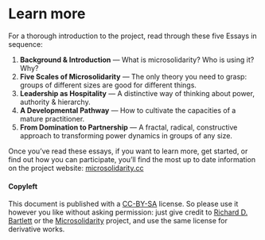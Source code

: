 
# Learn more

For a thorough introduction to the project, read through these five Essays in sequence:

1. **Background & Introduction** — What is microsolidarity? Who is using it? Why?
2. **Five Scales of Microsolidarity** — The only theory you need to grasp: groups of different sizes are good for different things.
3. **Leadership as Hospitality** — A distinctive way of thinking about power, authority & hierarchy.
4. **A Developmental Pathway** — How to cultivate the capacities of a mature practitioner.
5. **From Domination to Partnership** — A fractal, radical, constructive approach to transforming power dynamics in groups of any size.

Once you’ve read these essays, if you want to learn more, get started, or find out how you can participate, you’ll find the most up to date information on the project website: [microsolidarity.cc][1]

#### Copyleft

This document is published with a [CC-BY-SA][2] license. So please use it however you like without asking permission: just give credit to [Richard D. Bartlett][3] or the [Microsolidarity][4] project, and use the same license for derivative works.

[1]:	https://microsolidarity.cc
[2]:	https://creativecommons.org/licenses/by-sa/4.0/
[3]:	http://richdecibels.com
[4]:	microsolidarity.cc